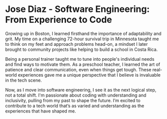 # Jose Diaz - Software Engineering: From Experience to Code

Growing up in Boston, I learned firsthand the importance of adaptability and grit. My time on a challenging 72-hour survival trip in Minnesota taught me to think on my feet and approach problems head-on, a mindset I later brought to community projects like helping to build a school in Costa Rica.

Being a personal trainer taught me to tune into people's individual needs and find ways to motivate them. As a preschool teacher, I learned the art of patience and clear communication, even when things get tough. These real-world experiences gave me a unique perspective that I believe is invaluable in the tech scene.

Now, as I move into software engineering, I see it as the next logical step, not a total shift. I'm passionate about coding with understanding and inclusivity, pulling from my past to shape the future. I’m excited to contribute to a tech world that’s as varied and understanding as the experiences that have shaped me.
